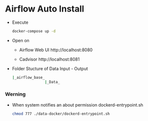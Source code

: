 # Airflow Auto Install
- Execute
  ```bash
  docker-compose up -d
  ```
- Open on 
  - Airflow Web UI http://localhost:8080

  - Cadvisor http://localhost:8081

- Folder Stucture of Data Input - Output
  ```ruby
  |_airflow_base_
                 |_Data_
  ```

### Werning
- When system notifies an about permission dockerd-entrypoint.sh
  ```bash
  chmod 777 ./data-docker/dockerd-entrypoint.sh
  ```